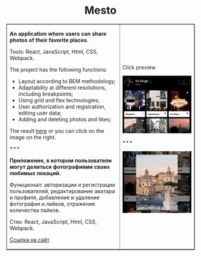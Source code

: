 <h1 align="center">Mesto</h1>
<table border="1">
 <tr>
    <td>
      <p><strong>An application where users can share photos of their favorite places.</strong></p>
      <p>Tools: React, JavaScript,  Html, CSS, Webpack.</p>
      <p>The project has the following functions: </p>
      <ul>
        <li>Layout according to BEM methodology;</li>
        <li>Adaptability at different resolutions, including breakpoints;</li>
        <li>Using grid and flex technologies;</li>
        <li>User authorization and registration, editing user data;</li>
        <li>Adding and deleting photos and likes;</li>        
      </ul>
      <p>The result <a href="https://uno.nomoredomains.rocks/" target="_blank">here</a> or you can click on the image on the right.</p>
      <p>***</p>
      <p><strong>Приложение, в котором пользователи могут делиться фотографиями своих любимых локаций.</strong></p>
      <p>Функционал: авторизации и регистрации пользователей, редактирование аватара и профиля, добавление и удаление фотографии и лайков, отражение количества лайков.</p>
      <p>Стек: React, JavaScript,  Html, CSS, Webpack.</p>
      <p><a href="https://uno.nomoredomains.rocks/" target="_blank">Ссылка на сайт</a></p>      
    </td>
    <td>
      <p>Click preview</p>
      <a href="https://uno.nomoredomains.rocks/"><img src="./frontend/src/images/rmImage.JPG" alt="Mesto preview"></a>
      <p>***</p>
      <a href="https://uno.nomoredomains.rocks/"><img src="./frontend/src/images/rmImage_2.JPG" alt="Mesto preview"></a>
    </td>
  </tr>
</table>
